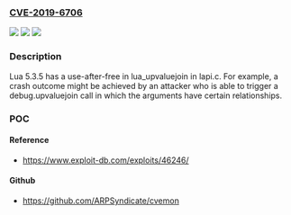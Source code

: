 ### [CVE-2019-6706](https://cve.mitre.org/cgi-bin/cvename.cgi?name=CVE-2019-6706)
![](https://img.shields.io/static/v1?label=Product&message=n%2Fa&color=blue)
![](https://img.shields.io/static/v1?label=Version&message=n%2Fa&color=blue)
![](https://img.shields.io/static/v1?label=Vulnerability&message=n%2Fa&color=brighgreen)

### Description

Lua 5.3.5 has a use-after-free in lua_upvaluejoin in lapi.c. For example, a crash outcome might be achieved by an attacker who is able to trigger a debug.upvaluejoin call in which the arguments have certain relationships.

### POC

#### Reference
- https://www.exploit-db.com/exploits/46246/

#### Github
- https://github.com/ARPSyndicate/cvemon

